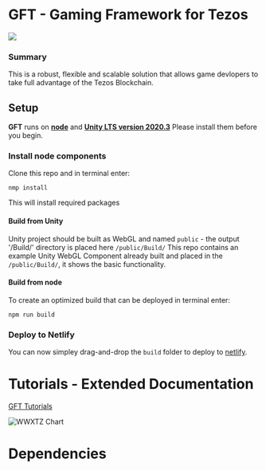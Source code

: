 # GFT - Gaming Framework for Tezos
[![](https://img.shields.io/badge/license-MIT-brightgreen)](LICENSE)

### Summary

This is a robust, flexible and scalable solution that allows game devlopers to take full advantage of the Tezos Blockchain.

## Setup
**GFT** runs on [**node**](https://nodejs.org/en/) and [**Unity LTS version 2020.3**](https://unity.com/releases/editor/qa/lts-releases?version=2020.3) Please install them before you begin.
### Install node components
Clone this repo and in terminal enter: 

`nmp install`

This will install required packages
#### Build from Unity
Unity project should be built as WebGL and named `public` - the output '/Build/' directory is placed here `/public/Build/`
This repo contains an example Unity WebGL Component already built and placed in the `/public/Build/`, it shows the basic functionality.

#### Build from node
To create an optimized build that can be deployed in terminal enter:

`npm run build`

### Deploy to Netlify
You can now simpley drag-and-drop the `build` folder to deploy to [netlify](https://app.netlify.com/drop).

# Tutorials - Extended Documentation 
[GFT Tutorials](https://blockchain-alchemy.gitbook.io/gft-gaming-framework-for-tezos/)

![WWXTZ Chart](https://user-images.githubusercontent.com/2120817/208210672-6b6dc30d-625d-4ee5-90c7-6221471f652b.jpg)

# Dependencies
